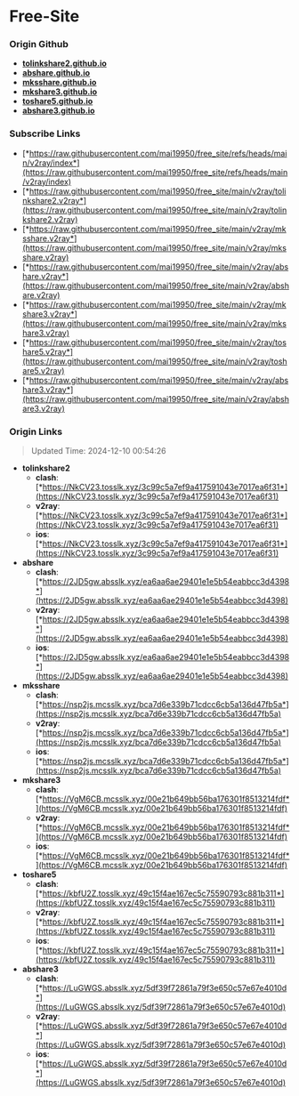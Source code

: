 # Free-Site

### Origin Github

- [**tolinkshare2.github.io**](https://github.com/tolinkshare2/tolinkshare2.github.io)
- [**abshare.github.io**](https://github.com/abshare/abshare.github.io)
- [**mksshare.github.io**](https://github.com/mksshare/mksshare.github.io)
- [**mkshare3.github.io**](https://github.com/mkshare3/mkshare3.github.io)
- [**toshare5.github.io**](https://github.com/toshare5/toshare5.github.io)
- [**abshare3.github.io**](https://github.com/abshare3/abshare3.github.io)

### Subscribe Links

- [*https://raw.githubusercontent.com/mai19950/free_site/refs/heads/main/v2ray/index*](https://raw.githubusercontent.com/mai19950/free_site/refs/heads/main/v2ray/index)
- [*https://raw.githubusercontent.com/mai19950/free_site/main/v2ray/tolinkshare2.v2ray*](https://raw.githubusercontent.com/mai19950/free_site/main/v2ray/tolinkshare2.v2ray)
- [*https://raw.githubusercontent.com/mai19950/free_site/main/v2ray/mksshare.v2ray*](https://raw.githubusercontent.com/mai19950/free_site/main/v2ray/mksshare.v2ray)
- [*https://raw.githubusercontent.com/mai19950/free_site/main/v2ray/abshare.v2ray*](https://raw.githubusercontent.com/mai19950/free_site/main/v2ray/abshare.v2ray)
- [*https://raw.githubusercontent.com/mai19950/free_site/main/v2ray/mkshare3.v2ray*](https://raw.githubusercontent.com/mai19950/free_site/main/v2ray/mkshare3.v2ray)
- [*https://raw.githubusercontent.com/mai19950/free_site/main/v2ray/toshare5.v2ray*](https://raw.githubusercontent.com/mai19950/free_site/main/v2ray/toshare5.v2ray)
- [*https://raw.githubusercontent.com/mai19950/free_site/main/v2ray/abshare3.v2ray*](https://raw.githubusercontent.com/mai19950/free_site/main/v2ray/abshare3.v2ray)

### Origin Links

> Updated Time: 2024-12-10 00:54:26

- **tolinkshare2**
  - **clash**: [*https://NkCV23.tosslk.xyz/3c99c5a7ef9a417591043e7017ea6f31*](https://NkCV23.tosslk.xyz/3c99c5a7ef9a417591043e7017ea6f31)
  - **v2ray**: [*https://NkCV23.tosslk.xyz/3c99c5a7ef9a417591043e7017ea6f31*](https://NkCV23.tosslk.xyz/3c99c5a7ef9a417591043e7017ea6f31)
  - **ios**: [*https://NkCV23.tosslk.xyz/3c99c5a7ef9a417591043e7017ea6f31*](https://NkCV23.tosslk.xyz/3c99c5a7ef9a417591043e7017ea6f31)
- **abshare**
  - **clash**: [*https://2JD5gw.absslk.xyz/ea6aa6ae29401e1e5b54eabbcc3d4398*](https://2JD5gw.absslk.xyz/ea6aa6ae29401e1e5b54eabbcc3d4398)
  - **v2ray**: [*https://2JD5gw.absslk.xyz/ea6aa6ae29401e1e5b54eabbcc3d4398*](https://2JD5gw.absslk.xyz/ea6aa6ae29401e1e5b54eabbcc3d4398)
  - **ios**: [*https://2JD5gw.absslk.xyz/ea6aa6ae29401e1e5b54eabbcc3d4398*](https://2JD5gw.absslk.xyz/ea6aa6ae29401e1e5b54eabbcc3d4398)
- **mksshare**
  - **clash**: [*https://nsp2js.mcsslk.xyz/bca7d6e339b71cdcc6cb5a136d47fb5a*](https://nsp2js.mcsslk.xyz/bca7d6e339b71cdcc6cb5a136d47fb5a)
  - **v2ray**: [*https://nsp2js.mcsslk.xyz/bca7d6e339b71cdcc6cb5a136d47fb5a*](https://nsp2js.mcsslk.xyz/bca7d6e339b71cdcc6cb5a136d47fb5a)
  - **ios**: [*https://nsp2js.mcsslk.xyz/bca7d6e339b71cdcc6cb5a136d47fb5a*](https://nsp2js.mcsslk.xyz/bca7d6e339b71cdcc6cb5a136d47fb5a)
- **mkshare3**
  - **clash**: [*https://VgM6CB.mcsslk.xyz/00e21b649bb56ba176301f8513214fdf*](https://VgM6CB.mcsslk.xyz/00e21b649bb56ba176301f8513214fdf)
  - **v2ray**: [*https://VgM6CB.mcsslk.xyz/00e21b649bb56ba176301f8513214fdf*](https://VgM6CB.mcsslk.xyz/00e21b649bb56ba176301f8513214fdf)
  - **ios**: [*https://VgM6CB.mcsslk.xyz/00e21b649bb56ba176301f8513214fdf*](https://VgM6CB.mcsslk.xyz/00e21b649bb56ba176301f8513214fdf)
- **toshare5**
  - **clash**: [*https://kbfU2Z.tosslk.xyz/49c15f4ae167ec5c75590793c881b311*](https://kbfU2Z.tosslk.xyz/49c15f4ae167ec5c75590793c881b311)
  - **v2ray**: [*https://kbfU2Z.tosslk.xyz/49c15f4ae167ec5c75590793c881b311*](https://kbfU2Z.tosslk.xyz/49c15f4ae167ec5c75590793c881b311)
  - **ios**: [*https://kbfU2Z.tosslk.xyz/49c15f4ae167ec5c75590793c881b311*](https://kbfU2Z.tosslk.xyz/49c15f4ae167ec5c75590793c881b311)
- **abshare3**
  - **clash**: [*https://LuGWGS.absslk.xyz/5df39f72861a79f3e650c57e67e4010d*](https://LuGWGS.absslk.xyz/5df39f72861a79f3e650c57e67e4010d)
  - **v2ray**: [*https://LuGWGS.absslk.xyz/5df39f72861a79f3e650c57e67e4010d*](https://LuGWGS.absslk.xyz/5df39f72861a79f3e650c57e67e4010d)
  - **ios**: [*https://LuGWGS.absslk.xyz/5df39f72861a79f3e650c57e67e4010d*](https://LuGWGS.absslk.xyz/5df39f72861a79f3e650c57e67e4010d)
